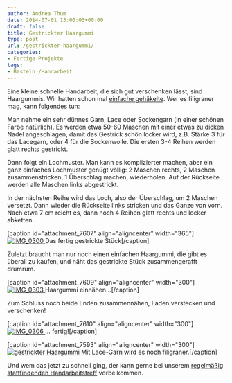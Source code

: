 ```yaml
---
author: Andrea Thum
date: 2014-07-01 13:00:03+00:00
draft: false
title: Gestrickter Haargummi
type: post
url: /gestrickter-haargummi/
categories:
- Fertige Projekte
tags:
- Basteln /Handarbeit
---
```


Eine kleine schnelle Handarbeit, die sich gut verschenken lässt, sind Haargummis. Wir hatten schon mal [ einfache gehäkelte](/basteln-mit-kindern-armbander-hakeln/). Wer es filigraner mag, kann folgendes tun:<!-- more -->

Man nehme ein sehr dünnes Garn, Lace oder Sockengarn (in einer schönen Farbe natürlich). Es werden etwa 50-60 Maschen mit einer etwas zu dicken Nadel angeschlagen, damit das Gestrick schön locker wird, z.B. Stärke 3 für das Lacegarn, oder 4 für die Sockenwolle. Die ersten 3-4 Reihen werden glatt rechts gestrickt.

Dann folgt ein Lochmuster. Man kann es komplizierter machen, aber ein ganz einfaches Lochmuster genügt völlig: 2 Maschen rechts, 2 Maschen zusammenstricken, 1 Überschlag machen, wiederholen. Auf der Rückseite werden alle Maschen links abgestrickt.

In der nächsten Reihe wird das Loch, also der Überschlag, um 2 Maschen versetzt. Dann wieder die Rückseite links stricken und das Ganze von vorn. Nach etwa 7 cm reicht es, dann noch 4 Reihen glatt rechts und locker abketten.

[caption id="attachment_7607" align="aligncenter" width="365"][![IMG_0300](https://eigenbaukombinat.de/wp-content/uploads/2014/06/IMG_0300-300x200.jpg)
](https://eigenbaukombinat.de/wp-content/uploads/2014/06/IMG_0300-e1403257624103.jpg) Das fertig gestrickte Stück[/caption]

Zuletzt braucht man nur noch einen einfachen Haargummi, die gibt es überall zu kaufen, und näht das gestrickte Stück zusammengerafft drumrum.

[caption id="attachment_7609" align="aligncenter" width="300"][![IMG_0303](https://eigenbaukombinat.de/wp-content/uploads/2014/06/IMG_0303-300x200.jpg)
](https://eigenbaukombinat.de/wp-content/uploads/2014/06/IMG_0303-e1403257683433.jpg) Haargummi einnähen...[/caption]

Zum Schluss noch beide Enden zusammennähen, Faden verstecken und verschenken!

[caption id="attachment_7610" align="aligncenter" width="300"][![IMG_0306](https://eigenbaukombinat.de/wp-content/uploads/2014/06/IMG_0306-300x300.jpg)
](https://eigenbaukombinat.de/wp-content/uploads/2014/06/IMG_0306-e1403257700173.jpg) ... fertig![/caption]

[caption id="attachment_7593" align="aligncenter" width="300"][![gestrickter Haargummi](https://eigenbaukombinat.de/wp-content/uploads/2014/06/IMG_71522-300x300.jpg)
](https://eigenbaukombinat.de/wp-content/uploads/2014/06/IMG_71522-e1403257715908.jpg) Mit Lace-Garn wird es noch filigraner.[/caption]

Und wem das jetzt zu schnell ging, der kann gerne bei unserem [regelmäßig stattfindenden Handarbeitstreff](/wolle-treffen/) vorbeikommen.
